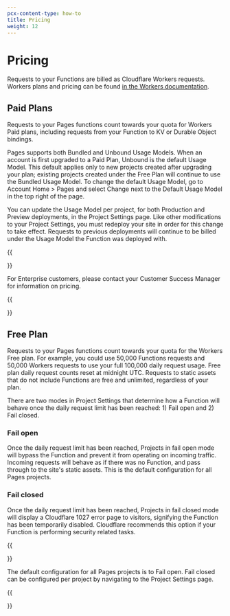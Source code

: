 ```yaml
---
pcx-content-type: how-to
title: Pricing
weight: 12
---
```


# Pricing

Requests to your Functions are billed as Cloudflare Workers requests. Workers plans and pricing can be found [in the Workers documentation](/workers/platform/pricing/).

## Paid Plans

Requests to your Pages functions count towards your quota for Workers Paid plans, including requests from your Function to KV or Durable Object bindings.

Pages supports both Bundled and Unbound Usage Models. When an account is first upgraded to a Paid Plan, Unbound is the default Usage Model. This default applies only to new projects created after upgrading your plan; existing projects created under the Free Plan will continue to use the Bundled Usage Model. To change the default Usage Model, go to Account Home > Pages and select Change next to the Default Usage Model in the top right of the page.

You can update the Usage Model per project, for both Production and Preview deployments, in the Project Settings page. Like other modifications to your Project Settings, you must redeploy your site in order for this change to take effect. Requests to previous deployments will continue to be billed under the Usage Model the Function was deployed with.


{{<Aside type="note">}} 

For Enterprise customers, please contact your Customer Success Manager for information on pricing.  

{{</Aside>}}


## Free Plan
Requests to your Pages functions count towards your quota for the Workers Free plan. For example, you could use 50,000 Functions requests and 50,000 Workers requests to use your full 100,000 daily request usage. Free plan daily request counts reset at midnight UTC. Requests to static assets that do not include Functions are free and unlimited, regardless of your plan.

There are two modes in Project Settings that determine how a Function will behave once the daily request limit has been reached: 1) Fail open and 2) Fail closed.

### Fail open
Once the daily request limit has been reached, Projects in fail open mode will bypass the Function and prevent it from operating on incoming traffic. Incoming requests will behave as if there was no Function, and pass through to the site's static assets. This is the default configuration for all Pages projects.

### Fail closed
Once the daily request limit has been reached, Projects in fail closed mode will display a Cloudflare 1027 error page to visitors, signifying the Function has been temporarily disabled. Cloudflare recommends this option if your Function is performing security related tasks.

{{<Aside type="note">}} 

  The default configuration for all Pages projects is to Fail open. Fail closed can be configured per project by navigating to the Project Settings page.

{{</Aside>}}
